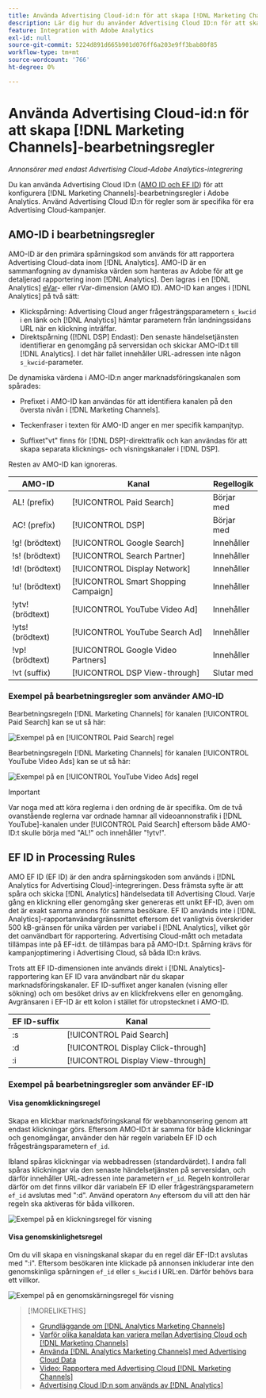 ```yaml
---
title: Använda Advertising Cloud-id:n för att skapa [!DNL Marketing Channels] regler
description: Lär dig hur du använder Advertising Cloud ID:n för att skapa bearbetningsregler för [!DNL Analytics Marketing Channels].
feature: Integration with Adobe Analytics
exl-id: null
source-git-commit: 5224d891d665b901d076ff6a203e9ff3bab80f85
workflow-type: tm+mt
source-wordcount: '766'
ht-degree: 0%

---
```


# Använda Advertising Cloud-id:n för att skapa [!DNL Marketing Channels]-bearbetningsregler

*Annonsörer med endast Advertising Cloud-Adobe Analytics-integrering*

Du kan använda Advertising Cloud ID:n ([AMO ID och EF ID](../ids.md)) för att konfigurera [!DNL Marketing Channels]-bearbetningsregler i Adobe Analytics. Använd Advertising Cloud ID:n för regler som är specifika för era Advertising Cloud-kampanjer.

## AMO-ID i bearbetningsregler

AMO-ID är den primära spårningskod som används för att rapportera Advertising Cloud-data inom [!DNL Analytics]. AMO-ID är en sammanfogning av dynamiska värden som hanteras av Adobe för att ge detaljerad rapportering inom [!DNL Analytics]. Den lagras i en [!DNL Analytics] [eVar](https://experienceleague.adobe.com/docs/analytics/components/dimensions/evar.html)- eller rVar-dimension (AMO ID). AMO-ID kan anges i [!DNL Analytics] på två sätt:

* Klickspårning: Advertising Cloud anger frågesträngsparametern `s_kwcid` i en länk och [!DNL Analytics] hämtar parametern från landningssidans URL när en klickning inträffar.
* Direktspårning ([!DNL DSP] Endast): Den senaste händelsetjänsten identifierar en genomgång på serversidan och skickar AMO-ID:t till [!DNL Analytics]. I det här fallet innehåller URL-adressen inte någon `s_kwcid`-parameter.

De dynamiska värdena i AMO-ID:n anger marknadsföringskanalen som spårades:

* Prefixet i AMO-ID kan användas för att identifiera kanalen på den översta nivån i [!DNL Marketing Channels].

* Teckenfraser i texten för AMO-ID anger en mer specifik kampanjtyp.

* Suffixet&quot;vt&quot; finns för [!DNL DSP]-direkttrafik och kan användas för att skapa separata klicknings- och visningskanaler i [!DNL DSP].

Resten av AMO-ID kan ignoreras.

| AMO-ID | Kanal | Regellogik |
|--------|---------|--------------------|
| AL! (prefix) | [!UICONTROL Paid Search] | Börjar med |
| AC! (prefix) | [!UICONTROL DSP] | Börjar med |
| !g! (brödtext) | [!UICONTROL Google Search] | Innehåller |
| !s! (brödtext) | [!UICONTROL Search Partner] | Innehåller |
| !d! (brödtext) | [!UICONTROL Display Network] | Innehåller |
| !u! (brödtext) | [!UICONTROL Smart Shopping Campaign] | Innehåller |
| !ytv! (brödtext) | [!UICONTROL YouTube Video Ad] | Innehåller |
| !yts! (brödtext) | [!UICONTROL YouTube Search Ad] | Innehåller |
| !vp! (brödtext) | [!UICONTROL Google Video Partners] | Innehåller |
| !vt (suffix) | [!UICONTROL DSP View-through] | Slutar med |

### Exempel på bearbetningsregler som använder AMO-ID

Bearbetningsregeln [!DNL Marketing Channels] för kanalen [!UICONTROL Paid Search] kan se ut så här:

![Exempel på en  [!UICONTROL Paid Search] regel](/help/integrations/assets/a4adc-mc-rule-paidsearch.png)

Bearbetningsregeln [!DNL Marketing Channels] för kanalen [!UICONTROL YouTube Video Ads] kan se ut så här:

![Exempel på en  [!UICONTROL YouTube Video Ads] regel](/help/integrations/assets/a4adc-mc-rule-youtube-video.png)

>[!IMPORTANT]
>
> Var noga med att köra reglerna i den ordning de är specifika. Om de två ovanstående reglerna var ordnade hamnar all videoannonstrafik i [!DNL YouTube]-kanalen under [!UICONTROL Paid Search] eftersom både AMO-ID:t skulle börja med &quot;AL!&quot; och innehåller &quot;!ytv!&quot;.

## EF ID in Processing Rules

AMO EF ID (EF ID) är den andra spårningskoden som används i [!DNL Analytics for Advertising Cloud]-integreringen. Dess främsta syfte är att spåra och skicka [!DNL Analytics] händelsedata till Advertising Cloud. Varje gång en klickning eller genomgång sker genereras ett unikt EF-ID, även om det är exakt samma annons för samma besökare. EF ID används inte i [!DNL Analytics]-rapportanvändargränssnittet eftersom det vanligtvis överskrider 500 kB-gränsen för unika värden per variabel i [!DNL Analytics], vilket gör det oanvändbart för rapportering. Advertising Cloud-mått och metadata tillämpas inte på EF-id:t. de tillämpas bara på AMO-ID:t. Spårning krävs för kampanjoptimering i Advertising Cloud, så båda ID:n krävs.

Trots att EF ID-dimensionen inte används direkt i [!DNL Analytics]-rapportering kan EF ID vara användbart när du skapar marknadsföringskanaler. EF ID-suffixet anger kanalen (visning eller sökning) och om besöket drivs av en klickfrekvens eller en genomgång. Avgränsaren i EF-ID är ett kolon i stället för utropstecknet i AMO-ID.

| EF ID-suffix | Kanal |
|-------|---------|
| :s | [!UICONTROL Paid Search] |
| :d | [!UICONTROL Display Click-through] |
| :i | [!UICONTROL Display View-through] |

### Exempel på bearbetningsregler som använder EF-ID

#### Visa genomklickningsregel

Skapa en klickbar marknadsföringskanal för webbannonsering genom att endast klickningar görs. Eftersom AMO-ID:t är samma för både klickningar och genomgångar, använder den här regeln variabeln EF ID och frågesträngsparametern `ef_id`.

Ibland spåras klickningar via webbadressen (standardvärdet). I andra fall spåras klickningar via den senaste händelsetjänsten på serversidan, och därför innehåller URL-adressen inte parametern `ef_id`. Regeln kontrollerar därför om det finns villkor där variabeln EF ID eller frågesträngsparametern `ef_id` avslutas med &quot;:d&quot;. Använd operatorn `Any` eftersom du vill att den här regeln ska aktiveras för båda villkoren.

![Exempel på en klickningsregel för visning](/help/integrations/assets/a4adc-mc-rule-display-ct.png)

#### Visa genomskinlighetsregel

Om du vill skapa en visningskanal skapar du en regel där EF-ID:t avslutas med &quot;:i&quot;. Eftersom besökaren inte klickade på annonsen inkluderar inte den genomskinliga spårningen `ef_id` eller `s_kwcid` i URL:en. Därför behövs bara ett villkor.

![Exempel på en genomskärningsregel för visning](/help/integrations/assets/a4adc-mc-rule-display-vt.png)

>[!MORELIKETHIS]
>
>* [Grundläggande om [!DNL Analytics Marketing Channels]](mc-overview.md)
>* [Varför olika kanaldata kan variera mellan Advertising Cloud och [!DNL Marketing Channels]](mc-data-variances.md)
>* [Använda  [!DNL Analytics Marketing Channels] med Advertising Cloud Data](mc-ac-data.md)
>* [Video: Rapportera med Advertising Cloud [!DNL Marketing Channels]](https://experienceleague.adobe.com/docs/advertising-cloud-learn/tutorials/analytics/analytics-reporting-a4adc.html)
>* [Advertising Cloud ID:n som används av [!DNL Analytics]](/help/integrations/analytics/ids.md)

